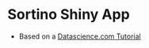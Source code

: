 # Sortino Shiny App

* Based on a [Datascience.com Tutorial](https://www.datascience.com/blog/calculate-the-sortino-ratio)
